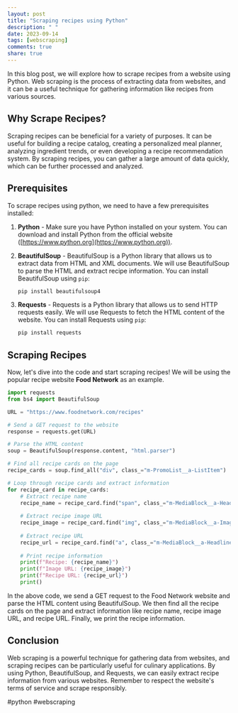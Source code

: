 ```yaml
---
layout: post
title: "Scraping recipes using Python"
description: " "
date: 2023-09-14
tags: [webscraping]
comments: true
share: true
---
```


In this blog post, we will explore how to scrape recipes from a website using Python. Web scraping is the process of extracting data from websites, and it can be a useful technique for gathering information like recipes from various sources.

## Why Scrape Recipes?

Scraping recipes can be beneficial for a variety of purposes. It can be useful for building a recipe catalog, creating a personalized meal planner, analyzing ingredient trends, or even developing a recipe recommendation system. By scraping recipes, you can gather a large amount of data quickly, which can be further processed and analyzed.

## Prerequisites

To scrape recipes using python, we need to have a few prerequisites installed:

1. **Python** - Make sure you have Python installed on your system. You can download and install Python from the official website ([https://www.python.org](https://www.python.org)).

2. **BeautifulSoup** - BeautifulSoup is a Python library that allows us to extract data from HTML and XML documents. We will use BeautifulSoup to parse the HTML and extract recipe information. You can install BeautifulSoup using `pip`:

    ```python
    pip install beautifulsoup4
    ```

3. **Requests** - Requests is a Python library that allows us to send HTTP requests easily. We will use Requests to fetch the HTML content of the website. You can install Requests using `pip`:

    ```python
    pip install requests
    ```

## Scraping Recipes

Now, let's dive into the code and start scraping recipes! We will be using the popular recipe website **Food Network** as an example.

```python
import requests
from bs4 import BeautifulSoup

URL = "https://www.foodnetwork.com/recipes"

# Send a GET request to the website
response = requests.get(URL)

# Parse the HTML content
soup = BeautifulSoup(response.content, "html.parser")

# Find all recipe cards on the page
recipe_cards = soup.find_all("div", class_="m-PromoList__a-ListItem")

# Loop through recipe cards and extract information
for recipe_card in recipe_cards:
    # Extract recipe name
    recipe_name = recipe_card.find("span", class_="m-MediaBlock__a-HeadlineText").text
    
    # Extract recipe image URL
    recipe_image = recipe_card.find("img", class_="m-MediaBlock__a-Image")["src"]
    
    # Extract recipe URL
    recipe_url = recipe_card.find("a", class_="m-MediaBlock__a-Headline")["href"]
    
    # Print recipe information
    print(f"Recipe: {recipe_name}")
    print(f"Image URL: {recipe_image}")
    print(f"Recipe URL: {recipe_url}")
    print()
```

In the above code, we send a GET request to the Food Network website and parse the HTML content using BeautifulSoup. We then find all the recipe cards on the page and extract information like recipe name, recipe image URL, and recipe URL. Finally, we print the recipe information.

## Conclusion

Web scraping is a powerful technique for gathering data from websites, and scraping recipes can be particularly useful for culinary applications. By using Python, BeautifulSoup, and Requests, we can easily extract recipe information from various websites. Remember to respect the website's terms of service and scrape responsibly.

#python #webscraping